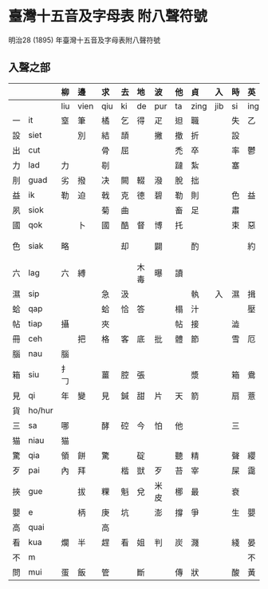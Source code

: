 # 臺灣十五音及字母表 附八聲符號

明治28 (1895) 年臺灣十五音及字母表附八聲符號

## 入聲之部

| | | 柳 | 邊 | 求 | 去 | 地 | 波 | 他 | 貞 | 入 | 時 | 英 | 文 | 語 | 出 | 喜 |
| :--- | :--- | :--- | :--- | :--- | :--- | :--- | :--- | :--- | :--- | :--- | :--- | :--- | :--- | :--- | :--- | :--- |
| | | liu | vien | qiu | ki | de | pur | ta | zing | jib | si | ing | bun | gi | cut | hi |
| 一 | it | 窒 | 筆 | 橘 | 乞 | 得 | 疋 | 𨑨 | 職 | | 失 | 乙 | | 訖 | 七 | |
| 設 | siet | | 別 | 結 | 頡 | | 撇 | 撤 | 折 | | 設 | | | | 切 | |
| 出 | cut | | | 骨 | 屈 | | | 禿 | 卒 | | 率 | 鬱 | | 兀 | 出 | 拂 |
| 力 | lad | 力 | | 㓭 | | | | 躂 | 紮 | | 塞 | | 識 | | 察 | 喝 |
| 刖 | guad | 劣 | 撥 | 决 | 闕 | 輟 | 潑 | 脫 | 拙 | | | | | 刖 | 撮 | 發 |
| 益 | ik | 勒 | 迫 | 戟 | 克 | 德 | 碧 | 勒 | 則 | | 色 | 益 | | | 測 | |
| 夙 | siok | | | 菊 | 曲 | | | 畜 | 足 | | 肅 | | | 虐 | 觸 | 蓄 |
| 國 | qok | | 卜 | 國 | 酷 | 督 | 博 | 托 | | | 束 | 惡 | | | 錯 | 福 |
| 色 | siak | 略 | | | 却 | | 闢 | | 酌 | | | 約 | | | 雀 | 忄虐 |
| 六 | lag | 六 | 縛 | | | 木毒 | 曝 | 讀 | | | | | 目 | 樂 | 鑿 | 礐 |
| 濕 | sip | | | 急 | 汲 | | | | 執 | 入 | 濕 | 揖 | | 吸 | 緝 | 翕 |
| 蛤 | qap | | | 蛤 | 恰 | 答 | | 榻 | 汁 | | | 壓 | | 哈 | | 合 |
| 帖 | tiap | 攝 | | 夾 | | | | 帖 | 接 | | 澁 | | | | 妾 | 噏 |
| 冊 | ceh | | 把 | 格 | 客 | 底 | 批 | 體 | 節 | | 雪 | 厄 | 要 | 藝 | 冊 | 宿 |
| 腦 | nau | 腦 | | | | | | | | | | | 貌 | 藕 | | |
| 箱 | siu | 扌𠃌 | | 薑 | 腔 | 張 | | | 漿 | | 箱 | 鴦 | | | 鎗 | 香 |
| 見 | qi | 年 | 變 | 見 | 鍼 | 甜 | 片 | 天 | 箭 | | 扇 | 薏 | 棉 | | 鮮 | |
| 貨 | ho/hur | | | | | | | | | | | | 毛 | 偶 | | 貨 |
| 三 | sa | 哪 | | 酵 | 硿 | 今 | 怕 | 他 | | | 三 | | 媽 | 雅 | | |
| 猫 | niau | 猫 | | | | | | | | | | | | | | |
| 驚 | qia | 領 | 餅 | 驚 | | 碇 | | 聽 | 精 | | 聲 | 纓 | 命 | 迎 | 且 | 兄 |
| 歹 | pai | 內 | 拜 | | 楷 | 獃 | 歹 | 苔 | 宰 | | 屎 | 靄 | | 碍 | 彩 | 海 |
| 挾 | gue | | 拔 | 粿 | 魁 | 兌 | 米皮 | 梛 | 最 | | 衰 | | 襪 | 挾 | 吹 | 火 |
| 嬰 | e | | 柄 | 庚 | 坑 | | 澎 | 撐 | 爭 | | 生 | 嬰 | 脈 | 挾 | 青 | |
| 高 | quai | | | 高 | | | | | | | | | 妹 | | | 橫 |
| 看 | kua | 爛 | 半 | 趕 | 看 | 姐 | 判 | 炭 | 濺 | | 綫 | 晏 | 滿 | | 閂 | 岸 |
| 不 | m | | | | | | | | | | | 不 | | | | |
| 問 | mui | 蛋 | 飯 | 管 | | 斷 | | 傳 | 狀 | | 酸 | 黃 | 問 | | 穿 | 遠 |

